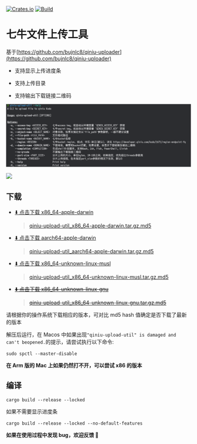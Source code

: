 [![Crates.io](https://img.shields.io/crates/v/qiniu-upload?style=flat-square)](https://crates.io/crates/qiniu-upload)
[![Build](https://github.com/bujnlc8/qiniu-upload-util/actions/workflows/qiniu-upload.yml/badge.svg)](https://github.com/bujnlc8/qiniu-upload-util/actions/workflows/qiniu-upload.yml)

# 七牛文件上传工具

基于[https://github.com/bujnlc8/qiniu-uploader](https://github.com/bujnlc8/qiniu-uploader)

- 支持显示上传进度条

- 支持上传目录

- 支持输出下载链接二维码

![](./snapshots/help.png)

![](./snapshots/snapshot.png)

## 下载

- [⬇️ 点击下载 x86_64-apple-darwin](https://github.com/bujnlc8/qiniu-upload-util/releases/download/0.1.3/qiniu-upload-util_x86_64-apple-darwin.tar.gz)

  > [qiniu-upload-util_x86_64-apple-darwin.tar.gz.md5](https://github.com/bujnlc8/qiniu-upload-util/releases/download/0.1.3/qiniu-upload-util_x86_64-apple-darwin.tar.gz.md5)

- [⬇️ 点击下载 aarch64-apple-darwin](https://github.com/bujnlc8/qiniu-upload-util/releases/download/0.1.3/qiniu-upload-util_aarch64-apple-darwin.tar.gz)

  > [qiniu-upload-util_aarch64-apple-darwin.tar.gz.md5](https://github.com/bujnlc8/qiniu-upload-util/releases/download/0.1.3/qiniu-upload-util_aarch64-apple-darwin.tar.gz.md5)

- [⬇️ 点击下载 x86_64-unknown-linux-musl](https://github.com/bujnlc8/qiniu-upload-util/releases/download/0.1.3/qiniu-upload-util_x86_64-unknown-linux-musl.tar.gz)

  > [qiniu-upload-util_x86_64-unknown-linux-musl.tar.gz.md5](https://github.com/bujnlc8/qiniu-upload-util/releases/download/0.1.3/qiniu-upload-util_x86_64-unknown-linux-musl.tar.gz.md5)

- ~~[⬇️ 点击下载 x86_64-unknown-linux-gnu](https://github.com/bujnlc8/qiniu-upload-util/releases/download/0.1.3/qiniu-upload-util_x86_64-unknown-linux-gnu.tar.gz)~~

  > ~~[qiniu-upload-util_x86_64-unknown-linux-gnu.tar.gz.md5](https://github.com/bujnlc8/qiniu-upload-util/releases/download/0.1.3/qiniu-upload-util_x86_64-unknown-linux-gnu.tar.gz.md5)~~

请根据你的操作系统下载相应的版本，可对比 md5 hash 值确定是否下载了最新的版本

解压后运行，在 Macos 中如果出现`"qiniu-upload-util" is damaged and can't beopened.`的提示，请尝试执行以下命令:

```
sudo spctl --master-disable
```

**在 Arm 版的 Mac 上如果仍然打不开，可以尝试 x86 的版本**

## 编译

```
cargo build --release --locked
```

如果不需要显示进度条

```
cargo build --release --locked --no-default-features
```

**如果在使用过程中发现 bug，欢迎反馈 👏**
